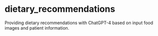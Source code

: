 # dietary_recommendations
Providing dietary recommendations with ChatGPT-4 based on input food images and patient information.
